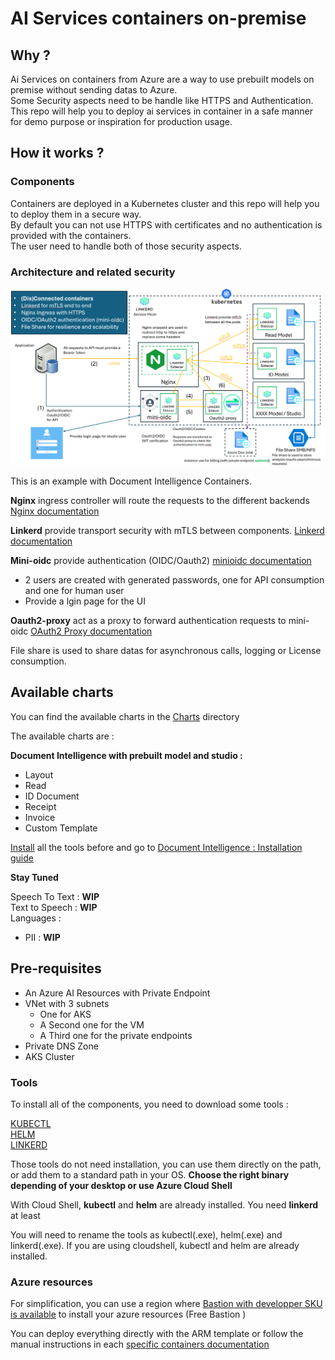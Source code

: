 # AI Services containers on-premise

## Why ?

Ai Services on containers from Azure are a way to use prebuilt models on premise without sending datas to Azure.  
Some Security aspects need to be handle like HTTPS and Authentication.
This repo will help you to deploy ai services in container in a safe manner for demo purpose or inspiration for production usage.

## How it works ?

### Components

Containers are deployed in a Kubernetes cluster and this repo will help you to deploy them in a secure way.  
By default you can not use HTTPS with certificates and no authentication is provided with the containers.  
The user need to handle both of those security aspects.

### Architecture and related security

![Architecture](./img/architecture.png "Architecture")

This is an example with Document Intelligence Containers.

**Nginx** ingress controller will route the requests to the different backends [Nginx documentation](https://github.com/kubernetes/ingress-nginx)

**Linkerd** provide transport security with mTLS between components. [Linkerd documentation](https://linkerd.io/)

**Mini-oidc** provide authentication (OIDC/Oauth2) [minioidc documentation](https://github.com/fernandoescolar/minioidc)
  - 2 users are created with generated passwords, one for API consumption and one for human user
  - Provide a lgin page for the UI

**Oauth2-proxy** act as a proxy to forward authentication requests to mini-oidc [OAuth2 Proxy documentation](https://oauth2-proxy.github.io/oauth2-proxy/)

File share is used to share datas for asynchronous calls, logging or License consumption.

## Available charts

You can find the available charts in the [Charts](./charts) directory

The available charts are :

**Document Intelligence with prebuilt model and studio :**

  - Layout
  - Read
  - ID Document
  - Receipt
  - Invoice
  - Custom Template

[Install](#tools) all the tools before and go to [Document Intelligence : Installation guide](./docs/INSTALL_DOCINTEL.md)

**Stay Tuned** 

Speech To Text : **WIP**  
Text to Speech : **WIP**  
Languages :
  - PII : **WIP**

## Pre-requisites

  - An Azure AI Resources with Private Endpoint
  - VNet with 3 subnets
    - One for AKS
    - A Second one for the VM
    - A Third one for the private endpoints
  - Private DNS Zone
  - AKS Cluster

### Tools

To install all of the components, you need to download some tools :

[KUBECTL](https://kubernetes.io/releases/download/#binaries)  
[HELM](https://github.com/helm/helm/releases)  
[LINKERD](https://github.com/linkerd/linkerd2/releases)  

Those tools do not need installation, you can use them directly on the path, or add them to a standard path in your OS. **Choose the right binary depending of your desktop or use Azure Cloud Shell**

With Cloud Shell, **kubectl** and **helm** are already installed. You need **linkerd** at least

You will need to rename the tools as kubectl(.exe), helm(.exe) and linkerd(.exe). If you are using cloudshell, kubectl and helm are already installed.  

### Azure resources

For simplification, you can use a region where [Bastion with developper SKU is available](https://learn.microsoft.com/en-us/azure/bastion/quickstart-developer) to install your azure resources (Free Bastion )

You can deploy everything directly with the ARM template or follow the manual instructions in each [specific containers documentation](./docs/)
